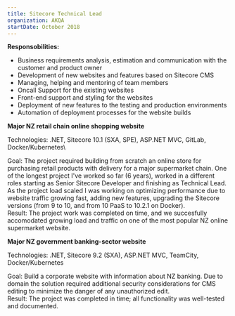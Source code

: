 ```yaml
---
title: Sitecore Technical Lead
organization: AKQA
startDate: October 2018
---
```


**Responsobilities:**

- Business requirements analysis, estimation and communication with the customer and product owner
- Development of new websites and features based on Sitecore CMS
- Managing, helping and mentoring of team members
- Oncall Support for the existing websites
- Front-end support and styling for the websites
- Deployment of new features to the testing and production environments
- Automation of deployment processes for the website builds

**Major NZ retail chain online shopping website**

Technologies: .NET, Sitecore 10.1 (SXA, SPE), ASP.NET MVC, GitLab, Docker/Kubernetes\

Goal: The project required building from scratch an online store for purchasing retail products with delivery for a major supermarket chain. One of the longest project I've worked so far (6 years), worked in a different roles starting as Senior Sitecore Developer and finishing as Technical Lead. As the project load scaled I was working on optimizing performance due to website traffic growing fast, adding new features, upgrading the Sitecore versions (from 9 to 10, and from 10 PaaS to 10.2.1 on Docker).\
Result: The project work was completed on time, and we succesfully accomodated growing load and traffic on one of the most popular NZ online supermarket website.

**Major NZ government banking-sector website**

Technologies: .NET, Sitecore 9.2 (SXA), ASP.NET MVC, TeamCity, Docker/Kubernetes

Goal: Build a corporate website with information about NZ banking. Due to domain the solution required additional security considerations for CMS editing to minimize the danger of any unauthorized edit.\
Result: The project was completed in time; all functionality was well-tested and documented.

